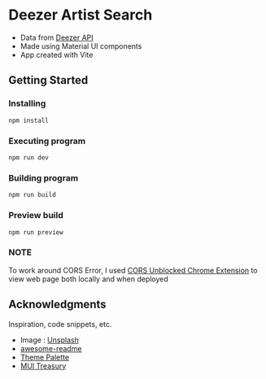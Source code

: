 # Deezer Artist Search

- Data from [Deezer API](https://developers.deezer.com/api)
- Made using Material UI components
- App created with Vite

## Getting Started

### Installing

```
npm install
```

### Executing program

```
npm run dev
```

### Building program

```
npm run build
```

### Preview build

```
npm run preview
```

### NOTE

To work around CORS Error, I used [CORS Unblocked Chrome Extension](https://chromewebstore.google.com/detail/cors-unblock/lfhmikememgdcahcdlaciloancbhjino?hl=en) to view web page both locally and when deployed 

## Acknowledgments

Inspiration, code snippets, etc.

- Image : [Unsplash](https://unsplash.com)
- [awesome-readme](https://github.com/matiassingers/awesome-readme)
- [Theme Palette](https://deezerbrand.com/document/37#/-/colour)
- [MUI Treasury](https://mui-treasury.com/)

